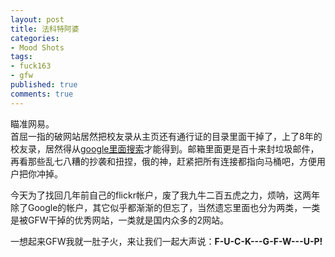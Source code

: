 ```yaml
---
layout: post
title: 法科特阿婆
categories:
- Mood Shots
tags:
- fuck163
- gfw
published: true
comments: true
---
```

<p>瞄准网易。<br />
首屈一指的破网站居然把校友录从主页还有通行证的目录里面干掉了，上了8年的校友录，居然得从<a href="http://www.google.com/search?q=%E7%BD%91%E6%98%93%E6%A0%A1%E5%8F%8B%E5%BD%95&ie=utf-8&oe=utf-8&aq=t&rls=com.ubuntu:en-US:unofficial&client=firefox-a">google里面搜索</a>才能得到。邮箱里面更是百十来封垃圾邮件，再看那些乱七八糟的抄袭和扭捏，俄的神，赶紧把所有连接都指向马桶吧，方便用户把你冲掉。</p>

<p>今天为了找回几年前自己的flickr帐户，废了我九牛二百五虎之力，烦呐，这两年除了Google的帐户，其它似乎都渐渐的但忘了，当然遗忘里面也分为两类，一类是被GFW干掉的优秀网站，一类就是国内众多的2网站。</p>

<p>一想起来GFW我就一肚子火，来让我们一起大声说：<strong>F-U-C-K---G-F-W---U-P!</strong></p>
